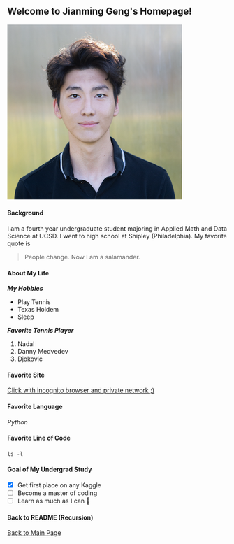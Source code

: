 ## Welcome to Jianming Geng's Homepage!

![My profile pic if you have not seen it already on my LinkedIn](asset/profile_pic.png)

#### Background 
I am a fourth year undergraduate student majoring in Applied Math and Data Science at UCSD. I went to high school at Shipley (Philadelphia). My favorite quote is 
> People change. Now I am a salamander. 

#### About My Life
***My Hobbies***
- Play Tennis
- Texas Holdem
- Sleep

***Favorite Tennis Player***
1. Nadal
2. Danny Medvedev
3. Djokovic

#### Favorite Site
[Click with incognito browser and private network ;)](https://www.youtube.com/watch?v=dQw4w9WgXcQ&ab_channel=RickAstley)

#### Favorite Language
*Python*

#### Favorite Line of Code
`ls -l`

#### Goal of My Undergrad Study
- [x] Get first place on any Kaggle
- [ ] Become a master of coding
- [ ] Learn as much as I can :tada:

#### Back to README (Recursion)
[Back to Main Page](README.md)




